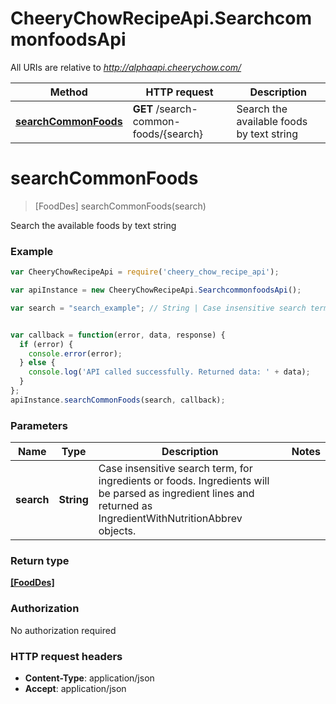 # CheeryChowRecipeApi.SearchcommonfoodsApi

All URIs are relative to *http://alphaapi.cheerychow.com/*

Method | HTTP request | Description
------------- | ------------- | -------------
[**searchCommonFoods**](SearchcommonfoodsApi.md#searchCommonFoods) | **GET** /search-common-foods/{search} | Search the available foods by text string


<a name="searchCommonFoods"></a>
# **searchCommonFoods**
> [FoodDes] searchCommonFoods(search)

Search the available foods by text string

### Example
```javascript
var CheeryChowRecipeApi = require('cheery_chow_recipe_api');

var apiInstance = new CheeryChowRecipeApi.SearchcommonfoodsApi();

var search = "search_example"; // String | Case insensitive search term, for ingredients or foods. Ingredients will be parsed as ingredient lines and returned as IngredientWithNutritionAbbrev objects.


var callback = function(error, data, response) {
  if (error) {
    console.error(error);
  } else {
    console.log('API called successfully. Returned data: ' + data);
  }
};
apiInstance.searchCommonFoods(search, callback);
```

### Parameters

Name | Type | Description  | Notes
------------- | ------------- | ------------- | -------------
 **search** | **String**| Case insensitive search term, for ingredients or foods. Ingredients will be parsed as ingredient lines and returned as IngredientWithNutritionAbbrev objects. | 

### Return type

[**[FoodDes]**](FoodDes.md)

### Authorization

No authorization required

### HTTP request headers

 - **Content-Type**: application/json
 - **Accept**: application/json

